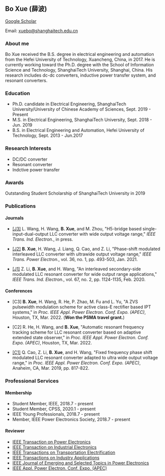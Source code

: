 ## Bo Xue (薛波)

[Google Scholar](https://scholar.google.com.hk/citations?hl=zh-CN&user=HKMuQ2YAAAAJ)

Email: xuebo@shanghaitech.edu.cn

### About me

Bo Xue received the B.S. degree in electrical engineering and automation from the Hefei University of Technology, Xuancheng, China, in 2017. He is currently working toward the Ph.D. degree with the School of Information Science and Technology, ShanghaiTech University, Shanghai, China. His research includes dc-dc converters, inductive power transfer system, and resonant converters.

### Education
- Ph.D. candidate in Electrical Engineering, ShanghaiTech University/University of Chinese Academy of Sciences, Sept. 2019 - Present
- M.S. in Electrical Engineering, ShanghaiTech University, Sept. 2018 - Jun. 2019
- B.S. in Electrical Engineering and Automation, Hefei University of Technology, Sept. 2013 - Jun.2017

### Research Interests

- DC/DC converter
- Resonant converter
- Indctive power transfer

### Awards
Outstanding Student Scholarship of ShanghaiTech University in 2019

### Publications

#### Journals

- [[J3]](https://ieeexplore.ieee.org/document/9492828) L. Wang, H. Wang, **B. Xue**, and M. Zhou, "H5-bridge based single-input-dual-output LLC converter with wide output voltage range," *IEEE Trans. Ind. Electron*., in press.

- [[J2]](https://ieeexplore.ieee.org/document/9112715) **B. Xue**, H. Wang, J. Liang, Q. Cao, and Z. Li, "Phase-shift modulated interleaved LLC converter with ultrawide output voltage range," *IEEE Trans. Power Electron*., vol. 36, no. 1, pp. 493-503, Jan. 2021.

- [[J1]](https://ieeexplore.ieee.org/document/8651486) Z. Li, **B. Xue**, and H. Wang, "An interleaved secondary-side modulated LLC resonant converter for wide output range applications," *IEEE Trans. Ind. Electron*., vol. 67, no. 2, pp. 1124-1135, Feb. 2020.


#### Conferences

- [C3] **B. Xue**, H. Wang,  R. He, P. Zhao, M. Fu and L. Yu, "A ZVS pulsewidth modulation scheme for active
class-E rectifier based IPT systems," in *Proc. IEEE Appl. Power Electron. Conf. Expo. (APEC)*, Houston, TX, Mar. 2022. (**Won the PSMA travel grant.**)

- [C2] R. He, H. Wang, and **B. Xue**, "Automatic resonant frequency tracking scheme for LLC resonant converter based on adaptive extended state observer," in *Proc. IEEE Appl. Power Electron. Conf. Expo. (APEC)*, Houston, TX, Mar. 2022.

- [[C1]](https://ieeexplore.ieee.org/document/8722285) Q. Cao, Z. Li, **B. Xue**, and H. Wang, "Fixed frequency phase shift modulated LLC resonant converter adapted to ultra wide output voltage range," in *Proc. IEEE Appl. Power Electron. Conf. Expo. (APEC)*, Anaheim, CA, Mar. 2019, pp. 817-822. 

### Professional Services

#### Membership

- Student Member, IEEE, 2018.7 - present 
- Student Member, CPSS, 2020.1 - present
- IEEE Young Professionals, 2018.7 - present
- Member, IEEE Power Electronics Society, 2018.7 - present

#### Reviewer

- [IEEE Transaction on Power Electronics](https://ieeexplore.ieee.org/xpl/RecentIssue.jsp?punumber=63)
- [IEEE Transaction on Industrial Electronics](https://ieeexplore.ieee.org/xpl/RecentIssue.jsp?punumber=41)
- [IEEE Transactions on Transportation Electrification](https://ieeexplore.ieee.org/xpl/RecentIssue.jsp?punumber=6687316)
- [IEEE Transactions on Industry Applications](https://ieeexplore.ieee.org/xpl/RecentIssue.jsp?punumber=28)
- [IEEE Journal of Emerging and Selected Topics in Power Electronics](https://ieeexplore.ieee.org/xpl/RecentIssue.jsp?punumber=6245517)
- [IEEE Appl. Power Electron. Conf. Expo. (APEC)](http://www.apec-conf.org/)
